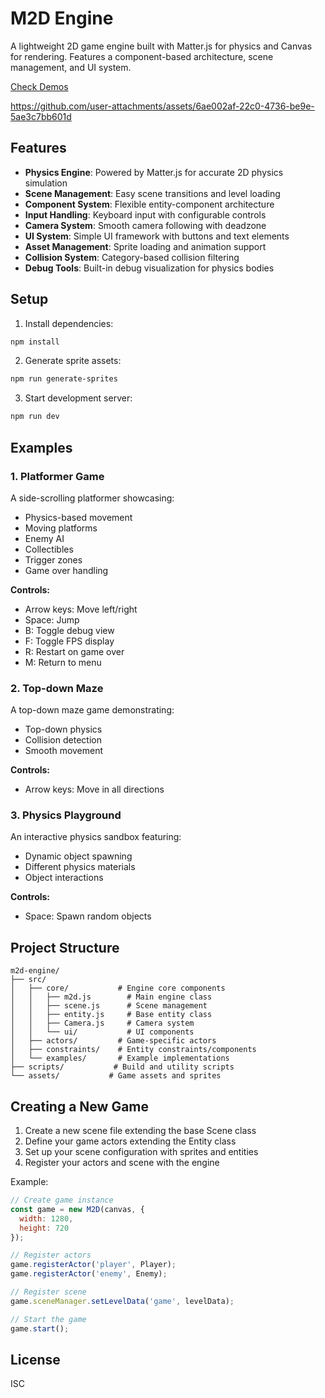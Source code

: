# M2D Engine

A lightweight 2D game engine built with Matter.js for physics and Canvas for rendering. Features a component-based architecture, scene management, and UI system.

[Check Demos](https://mert.js.org/m2d-engine)

https://github.com/user-attachments/assets/6ae002af-22c0-4736-be9e-5ae3c7bb601d


## Features

- **Physics Engine**: Powered by Matter.js for accurate 2D physics simulation
- **Scene Management**: Easy scene transitions and level loading
- **Component System**: Flexible entity-component architecture
- **Input Handling**: Keyboard input with configurable controls
- **Camera System**: Smooth camera following with deadzone
- **UI System**: Simple UI framework with buttons and text elements
- **Asset Management**: Sprite loading and animation support
- **Collision System**: Category-based collision filtering
- **Debug Tools**: Built-in debug visualization for physics bodies

## Setup

1. Install dependencies:
```bash
npm install
```

2. Generate sprite assets:
```bash
npm run generate-sprites
```

3. Start development server:
```bash
npm run dev
```

## Examples

### 1. Platformer Game
A side-scrolling platformer showcasing:
- Physics-based movement
- Moving platforms
- Enemy AI
- Collectibles
- Trigger zones
- Game over handling

**Controls:**
- Arrow keys: Move left/right
- Space: Jump
- B: Toggle debug view
- F: Toggle FPS display
- R: Restart on game over
- M: Return to menu

### 2. Top-down Maze
A top-down maze game demonstrating:
- Top-down physics
- Collision detection
- Smooth movement

**Controls:**
- Arrow keys: Move in all directions

### 3. Physics Playground
An interactive physics sandbox featuring:
- Dynamic object spawning
- Different physics materials
- Object interactions

**Controls:**
- Space: Spawn random objects

## Project Structure

```
m2d-engine/
├── src/
│   ├── core/           # Engine core components
│   │   ├── m2d.js        # Main engine class
│   │   ├── scene.js      # Scene management
│   │   ├── entity.js     # Base entity class
│   │   ├── Camera.js     # Camera system
│   │   └── ui/           # UI components
│   ├── actors/         # Game-specific actors
│   ├── constraints/    # Entity constraints/components
│   └── examples/       # Example implementations
├── scripts/           # Build and utility scripts
└── assets/           # Game assets and sprites
```

## Creating a New Game

1. Create a new scene file extending the base Scene class
2. Define your game actors extending the Entity class
3. Set up your scene configuration with sprites and entities
4. Register your actors and scene with the engine

Example:
```javascript
// Create game instance
const game = new M2D(canvas, {
  width: 1280,
  height: 720
});

// Register actors
game.registerActor('player', Player);
game.registerActor('enemy', Enemy);

// Register scene
game.sceneManager.setLevelData('game', levelData);

// Start the game
game.start();
```

## License

ISC
